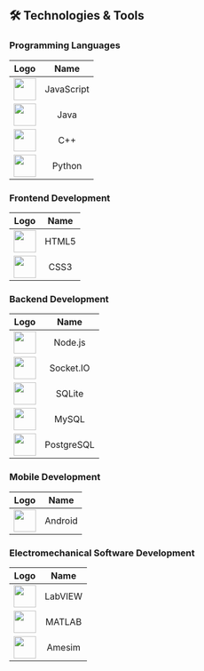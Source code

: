 ## 🛠️ Technologies & Tools

### Programming Languages
| Logo | Name |
|:--:|:--:|
| <img src="https://cdn.jsdelivr.net/gh/devicons/devicon@latest/icons/javascript/javascript-original.svg" width="40px" height="40px"/> | JavaScript |
| <img src="https://cdn.jsdelivr.net/gh/devicons/devicon@latest/icons/java/java-original.svg" width="40px" height="40px"/> | Java |
| <img src="https://cdn.jsdelivr.net/gh/devicons/devicon@latest/icons/cplusplus/cplusplus-original.svg" width="40px" height="40px"/> | C++ |
| <img src="https://cdn.jsdelivr.net/gh/devicons/devicon@latest/icons/python/python-original.svg" width="40px" height="40px"/> | Python |

### Frontend Development
| Logo | Name |
|:--:|:--:|
| <img src="https://cdn.jsdelivr.net/gh/devicons/devicon@latest/icons/html5/html5-original.svg" width="40px" height="40px"/> | HTML5 |
| <img src="https://cdn.jsdelivr.net/gh/devicons/devicon@latest/icons/css3/css3-original.svg" width="40px" height="40px"/> | CSS3 |

### Backend Development
| Logo | Name |
|:--:|:--:|
| <img src="https://cdn.jsdelivr.net/gh/devicons/devicon@latest/icons/nodejs/nodejs-original.svg" width="40px" height="40px"/> | Node.js |
| <img src="https://cdn.jsdelivr.net/gh/devicons/devicon@latest/icons/socketio/socketio-original.svg" width="40px" height="40px"/> | Socket.IO |
| <img src="https://cdn.jsdelivr.net/gh/devicons/devicon@latest/icons/sqlite/sqlite-original.svg" width="40px" height="40px"/> | SQLite |
| <img src="https://cdn.jsdelivr.net/gh/devicons/devicon@latest/icons/mysql/mysql-original.svg" width="40px" height="40px"/> | MySQL |
| <img src="https://cdn.jsdelivr.net/gh/devicons/devicon@latest/icons/postgresql/postgresql-original.svg" width="40px" height="40px"/> | PostgreSQL |

### Mobile Development
| Logo | Name |
|:--:|:--:|
| <img src="https://cdn.jsdelivr.net/gh/devicons/devicon@latest/icons/android/android-original.svg" width="40px" height="40px"/> | Android |

### Electromechanical Software Development
| Logo | Name |
|:--:|:--:|
| <img src="https://cdn.jsdelivr.net/gh/devicons/devicon@latest/icons/labview/labview-original.svg" width="40px" height="40px"/> | LabVIEW |
| <img src="https://cdn.jsdelivr.net/gh/devicons/devicon@latest/icons/matlab/matlab-original.svg" width="40px" height="40px"/> | MATLAB |
| <img src="https://cdn.jsdelivr.net/gh/devicons/devicon@latest/icons/microchip/microchip-original.svg" width="40px" height="40px"/> | Amesim |
